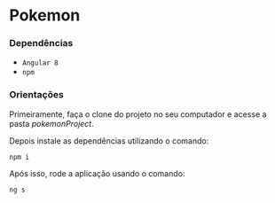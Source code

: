 # Pokemon

### Dependências
 - ```Angular 8```
 - ```npm```

### Orientações

Primeiramente, faça o clone do projeto no seu computador e acesse a pasta *pokemonProject*.

Depois instale as dependências utilizando o comando:<br>
``` shell 
npm i 
```
Após isso, rode a aplicação usando o comando:<br>
``` shell  
ng s
```

